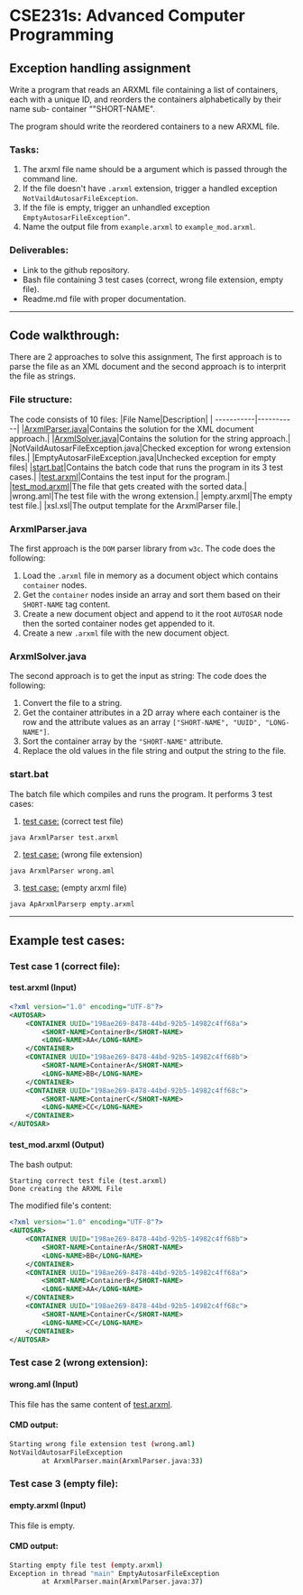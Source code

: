 # CSE231s: Advanced Computer Programming
## Exception handling assignment
Write a program that reads an ARXML file containing a list of containers, each with a unique ID, and reorders the containers alphabetically by their name sub- container “"SHORT-NAME".

The program should write the reordered containers to a new ARXML file.


### Tasks:
1) The arxml file name should be a argument which is passed through the command line.
2) If the file doesn't have `.arxml` extension, trigger a handled exception `NotVaildAutosarFileException`.
3) If the file is empty, trigger an unhandled exception `EmptyAutosarFileException”`.
4) Name the output file from `example.arxml` to `example_mod.arxml`.

### Deliverables:
- Link to the github repository.
- Bash file containing 3 test cases (correct, wrong file extension, empty file).
- Readme.md file with proper documentation.

---

## Code walkthrough:
There are 2 approaches to solve this assignment, The first approach is to parse the file as an XML document and the second approach is to interprit the file as strings.
### File structure:
The code consists of 10 files:
|File Name|Description|
| -----------|-----------|
|[ArxmlParser.java](#arxmlparserjava)|Contains the solution for the XML document approach.|
|[ArxmlSolver.java](#arxmlsolverjava)|Contains the solution for the string approach.|
|NotVaildAutosarFileException.java|Checked exception for wrong extension files.|
|EmptyAutosarFileException.java|Unchecked exception for empty files|
|[start.bat](#startbat)|Contains the batch code that runs the program in its 3 test cases.|
|[test.arxml](#test_in)|Contains the test input for the program.|
|[test_mod.arxml](#test_out)|The file that gets created with the sorted data.|
|wrong.aml|The test file with the wrong extension.|
|empty.arxml|The empty test file.|
|xsl.xsl|The output template for the ArxmlParser file.|

### ArxmlParser.java
The first approach is the `DOM` parser library from `w3c`.
The code does the following:
1) Load the `.arxml` file in memory as a document object which contains `container` nodes.
2) Get the `container` nodes inside an array and sort them based on their `SHORT-NAME` tag content.
3) Create a new document object and append to it the root `AUTOSAR` node then the sorted container nodes get appended to it.
4) Create a new `.arxml` file with the new document object.

### ArxmlSolver.java
The second approach is to get the input as string: 
The code does the following:
1) Convert the file to a string.
2) Get the container attributes in a 2D array where each container is the row and the attribute values as an array `["SHORT-NAME", "UUID", "LONG-NAME"]`.
3) Sort the container array by the `"SHORT-NAME"` attribute.
4) Replace the old values in the file string and output the string to the file.

### start.bat
The batch file which compiles and runs the program. It performs 3 test cases:
1) [test case:](#correct_test) (correct test file)
```bat
java ArxmlParser test.arxml 
```
2) [test case:](#wrong_test) (wrong file extension)
```batch
java ArxmlParser wrong.aml 
```
3) [test case:](#empty_test) (empty arxml file)
```batch
java ApArxmlParserp empty.arxml 
```

---

## Example test cases:

### <a name="correct_test"></a>Test case 1 (correct file):

#### <a name="test_in"></a>test.arxml (**Input**)
```xml
<?xml version="1.0" encoding="UTF-8"?>
<AUTOSAR>
    <CONTAINER UUID="198ae269-8478-44bd-92b5-14982c4ff68a">
        <SHORT-NAME>ContainerB</SHORT-NAME>
        <LONG-NAME>AA</LONG-NAME>
    </CONTAINER>
    <CONTAINER UUID="198ae269-8478-44bd-92b5-14982c4ff68b">
        <SHORT-NAME>ContainerA</SHORT-NAME>
        <LONG-NAME>BB</LONG-NAME>
    </CONTAINER>
    <CONTAINER UUID="198ae269-8478-44bd-92b5-14982c4ff68c">
        <SHORT-NAME>ContainerC</SHORT-NAME>
        <LONG-NAME>CC</LONG-NAME>
    </CONTAINER>
</AUTOSAR>
```

#### <a name="test_out"></a>test_mod.arxml (**Output**)
The bash output:

```
Starting correct test file (test.arxml)
Done creating the ARXML File
```
The modified file's content:
```xml
<?xml version="1.0" encoding="UTF-8"?>
<AUTOSAR>
    <CONTAINER UUID="198ae269-8478-44bd-92b5-14982c4ff68b">
        <SHORT-NAME>ContainerA</SHORT-NAME>
        <LONG-NAME>BB</LONG-NAME>
    </CONTAINER>
    <CONTAINER UUID="198ae269-8478-44bd-92b5-14982c4ff68a">
        <SHORT-NAME>ContainerB</SHORT-NAME>
        <LONG-NAME>AA</LONG-NAME>
    </CONTAINER>
    <CONTAINER UUID="198ae269-8478-44bd-92b5-14982c4ff68c">
        <SHORT-NAME>ContainerC</SHORT-NAME>
        <LONG-NAME>CC</LONG-NAME>
    </CONTAINER>
</AUTOSAR>
```

### <a name="wrong_test"></a>Test case 2 (wrong extension):

#### <a name="wrong"></a>wrong.aml (**Input**)
This file has the same content of [test.arxml](test_in).

#### CMD output:
```bash
Starting wrong file extension test (wrong.aml)
NotVaildAutosarFileException
        at ArxmlParser.main(ArxmlParser.java:33)
```

### <a name="empty_test"></a>Test case 3 (empty file):

#### <a name="empty"></a>empty.arxml (**Input**)
This file is empty.

#### CMD output:
```bash
Starting empty file test (empty.arxml)
Exception in thread "main" EmptyAutosarFileException
        at ArxmlParser.main(ArxmlParser.java:37)
```
